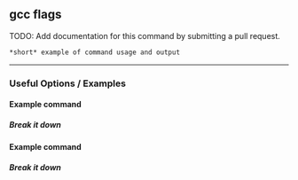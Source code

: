 gcc flags
---
TODO: Add documentation for this command by submitting a pull request.
<!-- one line explanation would go here -->

<!-- minimal example -->
~~~ bash
*short* example of command usage and output
~~~

---

### Useful Options / Examples

#### Example command

##### Break it down

#### Example command

##### Break it down
